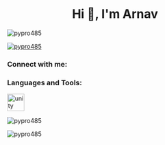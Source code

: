 <h1 align="center">Hi 👋, I'm Arnav</h1>
<p align="left"> <img src="https://komarev.com/ghpvc/?username=pypro485&label=Profile%20views&color=0e75b6&style=flat" alt="pypro485" /> </p>

<p align="left"> <a href="https://github.com/ryo-ma/github-profile-trophy"><img src="https://github-profile-trophy.vercel.app/?username=pypro485" alt="pypro485" /></a> </p>

<h3 align="left">Connect with me:</h3>
<p align="left">
</p>

<h3 align="left">Languages and Tools:</h3>
<p align="left"> <a href="https://unity.com/" target="_blank" rel="noreferrer"> <img src="https://www.vectorlogo.zone/logos/unity3d/unity3d-icon.svg" alt="unity" width="40" height="40"/> </a> </p>

<p><img align="center" src="https://github-readme-stats.vercel.app/api/top-langs?username=pypro485&show_icons=true&locale=en&layout=compact" alt="pypro485" /></p>

<p><img align="center" src="https://github-readme-streak-stats.herokuapp.com/?user=pypro485&" alt="pypro485" /></p>
